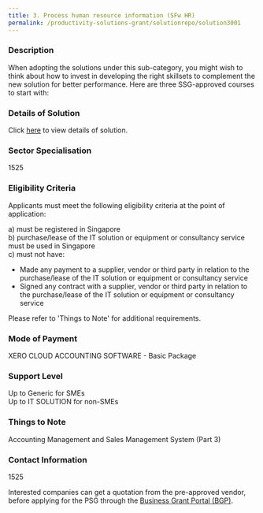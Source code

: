 ```yaml
---
title: 3. Process human resource information (SFw HR)
permalink: /productivity-solutions-grant/solutionrepo/solution3001
---
```


### Description

When adopting the solutions under this sub-category, you might wish to think about how to invest in developing the right skillsets to complement the new solution for better performance. Here are three SSG-approved courses to start with:

### Details of Solution

Click <a href='W.L.P PTE LTD' target='_blank' rel='noopener'>here</a> to view details of solution.

### Sector Specialisation

 1525 

### Eligibility Criteria

Applicants must meet the following eligibility criteria at the point of application:

a) must be registered in Singapore <br>
b) purchase/lease of the IT solution or equipment or consultancy service must be used in Singapore <br>
c) must not have:
- Made any payment to a supplier, vendor or third party in relation to the purchase/lease of the IT solution or equipment or consultancy service
- Signed any contract with a supplier, vendor or third party in relation to the purchase/lease of the IT solution or equipment or consultancy service

Please refer to 'Things to Note' for additional requirements.

### Mode of Payment
XERO CLOUD ACCOUNTING SOFTWARE - Basic Package

### Support Level
Up to Generic for SMEs <br>
Up to IT SOLUTION for non-SMEs

### Things to Note
Accounting Management and Sales Management System (Part 3)

### Contact Information
1525

Interested companies can get a quotation from the pre-approved vendor, before applying for the PSG through the <a target='_blank' rel='noopener' href='https://www.businessgrants.gov.sg/'>Business Grant Portal (BGP)</a>.
